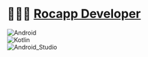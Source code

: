# 👩🏻‍💻 [Rocapp Developer](https://rocappdev.github.io/)

![Android](https://img.shields.io/badge/Android-E2FFEB?style=for-the-badge&logo=android&logoColor=000000&labelColor=bad4c2)</br>
![Kotlin](https://img.shields.io/badge/Kotlin-E2FFEB?style=for-the-badge&logo=kotlin&logoColor=000000&labelColor=bad4c2)</br>
![Android_Studio](https://img.shields.io/badge/Android_Studio-E2FFEB?style=for-the-badge&logo=android-studio&logoColor=000000&labelColor=bad4c2)</br>
